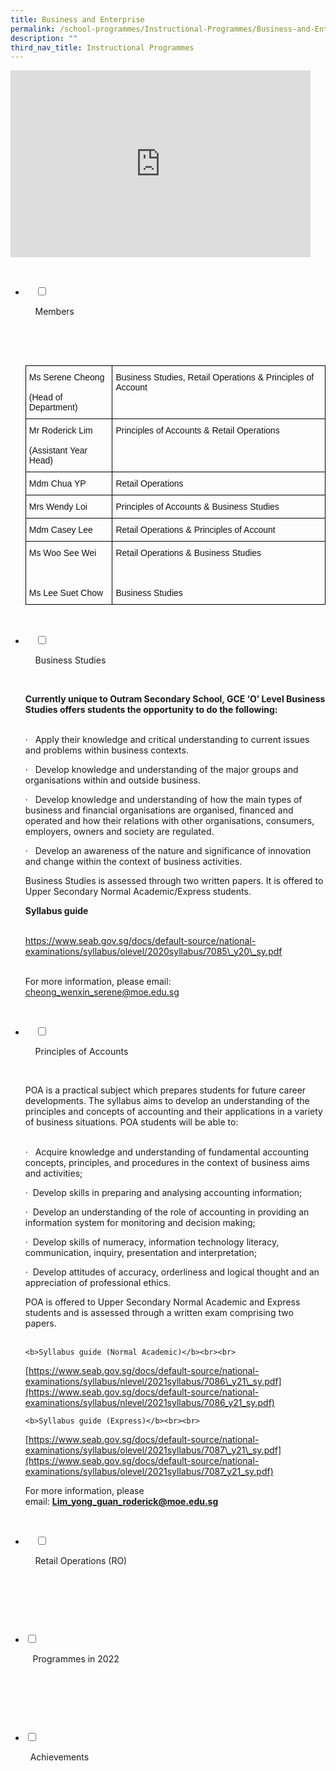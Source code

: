 ```yaml
---
title: Business and Enterprise
permalink: /school-programmes/Instructional-Programmes/Business-and-Enterprise/
description: ""
third_nav_title: Instructional Programmes
---
```

<iframe allowfullscreen="true" height="299" width="480" frameborder="0" src="https://docs.google.com/presentation/d/e/2PACX-1vSbZ-1o_jIds3BACANe5Izqh8jhAM6ZGM9UmEkryziawE7-y349xVOJXMc-s1bdSIkQCck2nRxjmhBX/embed?start=false&amp;loop=false&amp;delayms=3000"></iframe>

<ul class="jekyllcodex_accordion">

  <li>

    <input type="checkbox" id="accordion1">

    <label for="accordion1">Members</label>

    <div>

      <p> <style type="text/css">
.tg  {border-collapse:collapse;border-spacing:0;}
.tg td{border-color:black;border-style:solid;border-width:1px;font-family:Arial, sans-serif;font-size:14px;
  overflow:hidden;padding:10px 5px;word-break:normal;}
.tg th{border-color:black;border-style:solid;border-width:1px;font-family:Arial, sans-serif;font-size:14px;
  font-weight:normal;overflow:hidden;padding:10px 5px;word-break:normal;}
.tg .tg-lyvw{color:#111;text-align:left;vertical-align:top}
</style>
<table class="tg">
<thead>
  <tr>
    <th class="tg-lyvw">Ms Serene Cheong<br><br>(Head of Department)</th>
    <th class="tg-lyvw">Business Studies, Retail Operations &amp; Principles of Account</th>
  </tr>
</thead>
<tbody>
  <tr>
    <td class="tg-lyvw">Mr Roderick Lim<br><br>(Assistant Year Head)</td>
    <td class="tg-lyvw">Principles of Accounts &amp; Retail Operations</td>
  </tr>
  <tr>
    <td class="tg-lyvw">Mdm Chua YP</td>
    <td class="tg-lyvw">Retail Operations</td>
  </tr>
  <tr>
    <td class="tg-lyvw">Mrs Wendy Loi</td>
    <td class="tg-lyvw">Principles of Accounts &amp; Business Studies</td>
  </tr>
  <tr>
    <td class="tg-lyvw">Mdm Casey Lee</td>
    <td class="tg-lyvw">Retail Operations &amp; Principles of Account</td>
  </tr>
  <tr>
    <td class="tg-lyvw">Ms Woo See Wei<br><br> <br><br>Ms Lee Suet Chow</td>
    <td class="tg-lyvw">Retail Operations &amp; Business Studies<br><br> <br><br>Business Studies</td>
  </tr>
</tbody>
</table> </p>

    </div>

</li>
	<li>

    <input type="checkbox" id="accordion2">

    <label for="accordion2">Business Studies</label>

    <div>

<p><b>Currently unique to Outram Secondary School, GCE ‘O’ Level Business Studies offers students the opportunity to do the following:</b><br><br>  

·   Apply their knowledge and critical understanding to current issues and problems within business contexts.<br>

·   Develop knowledge and understanding of the major groups and organisations within and outside business.<br>

·   Develop knowledge and understanding of how the main types of business and financial organisations are organised, financed and operated and how their relations with other organisations, consumers, employers, owners and society are regulated.<br>

·   Develop an awareness of the nature and significance of innovation and change within the context of business activities.<br>

Business Studies is assessed through two written papers. It is offered to Upper Secondary Normal Academic/Express students.<br>

<b>Syllabus guide</b><br><br>
	
<a href="https://www.seab.gov.sg/docs/default-source/national-examinations/syllabus/olevel/2020syllabus/7085\_y20\_sy.pdf">https://www.seab.gov.sg/docs/default-source/national-examinations/syllabus/olevel/2020syllabus/7085\_y20\_sy.pdf</a><br><br>
 

For more information, please email: <a href="cheong\_wenxin\_serene@moe.edu.sg">cheong\_wenxin\_serene@moe.edu.sg</a>  </p>

    </div>

</li>
	
<li>

    <input type="checkbox" id="accordion3">

    <label for="accordion3">Principles of Accounts</label>

    <div>

<p> POA is a practical subject which prepares students for future career developments. The syllabus aims to develop an understanding of the principles and concepts of accounting and their applications in a variety of business situations. POA students will be able to:<br><br>

·   Acquire knowledge and understanding of fundamental accounting concepts, principles, and procedures in the context of business aims and activities;<br>

·  Develop skills in preparing and analysing accounting information;<br>

·  Develop an understanding of the role of accounting in providing an information system for monitoring and decision making;<br>

·  Develop skills of numeracy, information technology literacy, communication, inquiry, presentation and interpretation;<br>

·  Develop attitudes of accuracy, orderliness and logical thought and an appreciation of professional ethics.<br>

POA is offered to Upper Secondary Normal Academic and Express students and is assessed through a written exam comprising two papers.<br><br>

	<b>Syllabus guide (Normal Academic)</b><br><br>

[https://www.seab.gov.sg/docs/default-source/national-examinations/syllabus/nlevel/2021syllabus/7086\_y21\_sy.pdf](https://www.seab.gov.sg/docs/default-source/national-examinations/syllabus/nlevel/2021syllabus/7086_y21_sy.pdf)

	<b>Syllabus guide (Express)</b><br><br>

[https://www.seab.gov.sg/docs/default-source/national-examinations/syllabus/olevel/2021syllabus/7087\_y21\_sy.pdf](https://www.seab.gov.sg/docs/default-source/national-examinations/syllabus/olevel/2021syllabus/7087_y21_sy.pdf)

For more information, please email: [**Lim\_yong\_guan\_roderick@moe.edu.sg**](mailto:Lim_yong_guan_roderick@moe.edu.sg) </p>

    </div>

</li>
	
<li>

    <input type="checkbox" id="accordion4">

    <label for="accordion4">Retail Operations (RO)</label>

    <div>

      <p> </p>

    </div>

</li>
	
<li>
		
   <input type="checkbox" id="accordion5">

   <label for="accordion5">Programmes in 2022</label>

    <div>

      <p> </p>

    </div>

</li>
	
<li>
		
   <input type="checkbox" id="accordion6">

    <label for="accordion6">Achievements</label>

    <div>

      <p> </p>

    </div>

</li>
		
	

	
</ul>